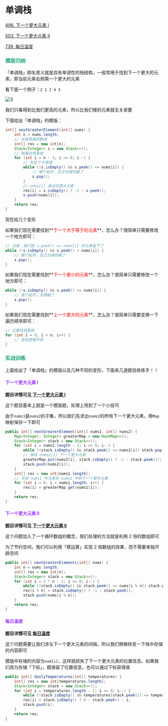 # 单调栈

[496. 下一个更大元素 I](https://leetcode.cn/problems/next-greater-element-i/)

[503. 下一个更大元素 II](https://leetcode.cn/problems/next-greater-element-ii/)

[739. 每日温度](https://leetcode.cn/problems/daily-temperatures/)



### <font color=#1FA774>模版归纳</font>

「单调栈」顾名思义就是具有单调性的栈结构，一般常用于找到下一个更大的元素，即当前元素右侧第一个更大的元素

看下面一个例子：`2 1 2 4 3`

![3](https://cdn.jsdelivr.net/gh/LFool/image-hosting@master/20220523/2103291653311009dhTcnn3.svg)

我们只看得到比我们更高的元素，所以比我们矮的元素就无关紧要

下面给出「单调栈」的模版：

```java
int[] nextGreaterElement(int[] nums) {
    int n = nums.length;
    // 存放答案的数组
    int[] res = new int[n];
    Stack<Integer> s = new Stack<>(); 
    // 倒着往栈里放
    for (int i = n - 1; i >= 0; i--) {
        // 判定个子高矮
        while (!s.isEmpty() && s.peek() <= nums[i]) {
            // 矮个起开，反正也被挡着了
            s.pop();
        }
        // nums[i] 身后的更大元素
        res[i] = s.isEmpty() ? -1 : s.peek();
        s.push(nums[i]);
    }
    return res;
}
```

现在给几个变形

如果我们现在需要找到**<font color='red'>下一个大于等于的元素</font>**，怎么办？很简单只需要修改一个地方即可：

```java
// 注意：我们把 s.peek() == nums[i] 的元素留下了
while (!s.isEmpty() && s.peek() < nums[i]) {
    // 矮个起开，反正也被挡着了
    s.pop();
}
```

如果我们现在需要找到**<font color='red'>下一个更小的元素</font>**，怎么办？很简单只需要修改一个地方即可：

```java
while (!s.isEmpty() && s.peek() >= nums[i]) {
    // 高个起开，太碍眼了
    s.pop();
}
```

如果我们现在需要找到**<font color='red'>上一个更大的元素</font>**，怎么办？很简单只需要变换一下遍历顺序即可：

```java
// 正着往栈里放
for (int i = 0; i < n; i++) {
    // 其他逻辑不变
}
```

### <font color=#1FA774>实战训练</font>

上面给出了「单调栈」的模版以及几种不同的变形，下面来几道题目练练手！！

#### <font color=#9933FF>下一个更大元素 I</font>

**题目详情可见 [下一个更大元素 I](https://leetcode.cn/problems/next-greater-element-i/)**

这个题目基本上就是一个模版题，处理上用到了一个小技巧

由于`nums1`是`nums2`的子集，所以我们先求出`nums2`的所有下一个更大元素，用`Map`映射保存一下即可

```java
public int[] nextGreaterElement(int[] nums1, int[] nums2) {
    Map<Integer, Integer> greaterMap = new HashMap<>();
    Stack<Integer> stack = new Stack<>();
    for (int i = nums2.length - 1; i >= 0; i--) {
        while (!stack.isEmpty() && stack.peek() <= nums2[i]) stack.pop();
        // 保存 nums2[i] 下一个更大元素
        greaterMap.put(nums2[i], stack.isEmpty() ? -1 : stack.peek());
        stack.push(nums2[i]);
    }
    int[] res = new int[nums1.length];
    // 寻找 nums1 中元素在 nums2 中的下一个更大元素
    for (int i = 0; i < nums1.length; i++) {
        res[i] = greaterMap.get(nums1[i]);
    }
    return res;
}
```

#### <font color=#9933FF>下一个更大元素 II</font>

**题目详情可见 [下一个更大元素 II](https://leetcode.cn/problems/next-greater-element-ii/)**

这个问题加入了一个循环数组的概念，我们处理的方法就是利用 2 倍的数组即可

为了节约空间，我们可以利用「模运算」实现 2 倍数组的效果，而不需要单独开辟空间

```java
public int[] nextGreaterElements(int[] nums) {
    int n = nums.length;
    int[] res = new int[n];
    Stack<Integer> stack = new Stack<>();
    for (int i = 2 * n - 1; i >= 0; i--) {
        while (!stack.isEmpty() && stack.peek() <= nums[i % n]) stack.pop();
        res[i % n] = stack.isEmpty() ? -1 : stack.peek();
        stack.push(nums[i % n]);
    }
    return res;
}
```

#### <font color=#9933FF>每日温度</font>

**题目详情可见 [每日温度](https://leetcode.cn/problems/daily-temperatures/)**

这个问题需要让我们求与下一个更大元素的间隔，所以我们稍微转变一下栈中存储的内容即可

模版中存储的内容为`num[i]`，这样就损失了下一个更大元素的位置信息。如果我们改为存储「下标」，既保留了位置信息，也可以通过下标获得值

```java
public int[] dailyTemperatures(int[] temperatures) {
    int[] res = new int[temperatures.length];
    Stack<Integer> stack = new Stack<>();
    for (int i = temperatures.length - 1; i >= 0; i--) {
        while (!stack.isEmpty() && temperatures[stack.peek()] <= temperatures[i]) stack.pop();
        res[i] = stack.isEmpty() ? 0 : stack.peek() - i;
        stack.push(i);
    }
    return res;
}
```

